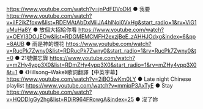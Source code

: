 https://www.youtube.com/watch?v=jnPdFDVoDl4 ● 我要
https://www.youtube.com/watch?v=iIF2ikZfoxw&list=RDEMAtAbDxMiiJA4hlNoi0VxHg&start_radio=1&rv=ViG1uMuHa8Y ● 放個大招給你看
https://www.youtube.com/watch?v=OEYI3DOJEOw&list=RDGMEMCMFH2exzjBeE_zAHHJOdxg&index=6&pp=8AUB ● 雨是神的煙花
https://www.youtube.com/watch?v=RucPk7Zwny0&list=RDRucPk7Zwny0&start_radio=1&rv=RucPk7Zwny0&t=0 ● 21號備忘錄
https://www.youtube.com/watch?v=mZHy4ypp3X0&list=RDmZHy4ypp3X0&start_radio=1&rv=mZHy4ypp3X0&t=1 ● 《Hillsong–Wake》歌詞翻譯【中英字幕】
https://www.youtube.com/watch?v=2iBO5wKm0LY ●  Late night Chinese playlist
https://www.youtube.com/watch?v=mmipP3AxTyE ●  Stay
https://www.youtube.com/watch?v=HQDDlgGy2hg&list=RDiR964FRowgA&index=25 ●  沒了妳
